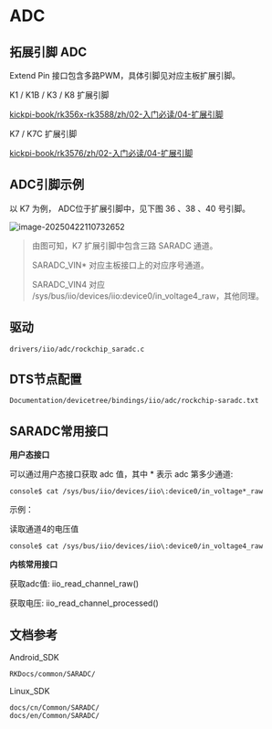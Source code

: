 # ADC



## 拓展引脚 ADC

Extend Pin 接口包含多路PWM，具体引脚见对应主板扩展引脚。

K1 / K1B / K3 / K8 扩展引脚

[kickpi-book/rk356x-rk3588/zh/02-入门必读/04-扩展引脚](../../../rk356x-rk3588/zh/02-入门必读/04-扩展引脚)

K7 / K7C 扩展引脚

[kickpi-book/rk3576/zh/02-入门必读/04-扩展引脚](../../../rk3576/zh/02-入门必读/04-扩展引脚)



## ADC引脚示例

以 K7 为例， ADC位于扩展引脚中，见下图 36 、38 、40 号引脚。

![image-20250422110732652](C:\Users\16708\AppData\Roaming\Typora\typora-user-images\image-20250422110732652.png)

> 由图可知，K7 扩展引脚中包含三路 SARADC 通道。
>
> SARADC_VIN* 对应主板接口上的对应序号通道。
>
> SARADC_VIN4 对应 /sys/bus/iio/devices/iio\:device0/in_voltage4_raw，其他同理。



## 驱动

```
drivers/iio/adc/rockchip_saradc.c
```



## DTS节点配置

```
Documentation/devicetree/bindings/iio/adc/rockchip-saradc.txt
```



## **SARADC常用接口**

**用户态接口**

可以通过用户态接口获取 adc 值，其中 * 表示 adc 第多少通道:

```
console$ cat /sys/bus/iio/devices/iio\:device0/in_voltage*_raw
```

示例：

读取通道4的电压值

```
console$ cat /sys/bus/iio/devices/iio\:device0/in_voltage4_raw
```



**内核常用接口**

获取adc值: iio_read_channel_raw()

获取电压: iio_read_channel_processed()



## 文档参考

Android_SDK

```
RKDocs/common/SARADC/
```

Linux_SDK

```
docs/cn/Common/SARADC/
docs/en/Common/SARADC/
```


